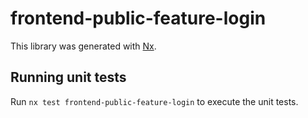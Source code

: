 # frontend-public-feature-login

This library was generated with [Nx](https://nx.dev).

## Running unit tests

Run `nx test frontend-public-feature-login` to execute the unit tests.
